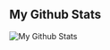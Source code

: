 ## My Github Stats

![My Github Stats](https://github-readme-stats.vercel.app/api?username=ppambler&show_icons=true&show_owner=true&count_private=true&theme=dracula&show_icons=true)
